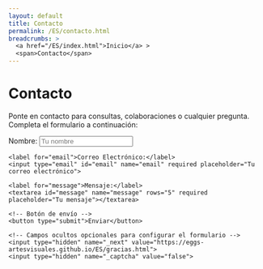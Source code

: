 ```yaml
---
layout: default
title: Contacto
permalink: /ES/contacto.html
breadcrumbs: >
  <a href="/ES/index.html">Inicio</a> >
  <span>Contacto</span>
---
```



# Contacto

Ponte en contacto para consultas, colaboraciones o cualquier pregunta. Completa el formulario a continuación:

<form class="contact-form" action="https://formsubmit.co/e.garnicasanchez@gmail.com" method="POST">
    <!-- Campos del formulario -->
    <label for="name">Nombre:</label>
    <input type="text" id="name" name="name" required placeholder="Tu nombre">

    <label for="email">Correo Electrónico:</label>
    <input type="email" id="email" name="email" required placeholder="Tu correo electrónico">

    <label for="message">Mensaje:</label>
    <textarea id="message" name="message" rows="5" required placeholder="Tu mensaje"></textarea>

    <!-- Botón de envío -->
    <button type="submit">Enviar</button>

    <!-- Campos ocultos opcionales para configurar el formulario -->
    <input type="hidden" name="_next" value="https://eggs-artesvisuales.github.io/ES/gracias.html">
    <input type="hidden" name="_captcha" value="false">
</form>
